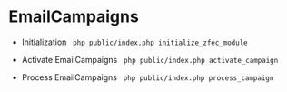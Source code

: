 # EmailCampaigns

* Initialization
` php public/index.php initialize_zfec_module`

* Activate EmailCampaigns
` php public/index.php activate_campaign`

* Process EmailCampaigns
` php public/index.php process_campaign`
